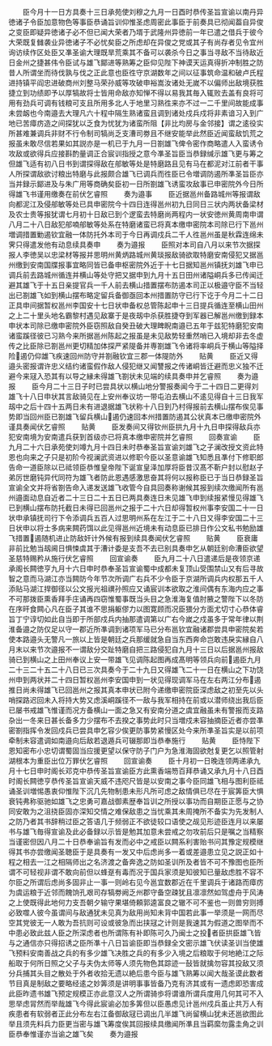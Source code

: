 <!-- { "loadSidebar": true } -->
　　臣今月十一日方具奏十三日承苑使刘穆之九月一日酉时恭传圣旨宣谕以南丹异徳诸子令臣加意物色等事臣恭诵旨训仰惟圣虑周密此事臣于前奏具已彻闻葢自异俊之变臣即疑异徳诸子必不但已闻大荣者乃壻于武隆州异徳前一年已遣之借兵于彼今大荣既复雠袭业异徳诸子不必忧矣臣之所虑却在异俊之党或其子有尚存者见令宜州询访续作区处臣又凖圣谕大理既旱荒乘其不备可以袭杀今日之事当寻敌不当待敌近日金州之捷甚伟令臣试与雄飞鄮进等熟筹之臣仰见陛下神谟天运真得折冲制胜之防昔人所谓坐而待伐孰与伐之正此意也臣徃守京湖数年之间以征事筑命温和破卢氏程进持镇平阎忠进破商州刘整马荣孙威等攻破申裕嵩汝诸处无嵗不以偏师出敌境获胜捷立到功绩即予以厚犒故将士皆用命敌亦知惮不得以易我其毎入辄败去盖有良将可用有劲兵可调有钱粮可支且所用多北人于地里习熟徃来亦不过一二千里间故能成事未尝衂也今南邉去大理凡六十程中隔生熟诸蛮且调到诸处戍兵戍将非素谙习入到广地已苦瘴疠造之间探犹以乏食为忧犹为诸蛮所阻【非比均房与金邻接】谓之逺役实所甚难兼调兵非财不行令制司犒尚乏支漕司劵且不继安能举此然臣近闻蛮敌饥荒之报虽未敢尽信若果如其説亦是一机已于九月一日劄雄飞俾令密作商略遣人入蛮诱令攻敌或欲得兵应接斟酌量调正合宸训指授之意今凖圣旨臣当恭録缄示雄飞更与筹之但雄飞适有初八日书到谓探得敌在郍敏等处是特磨路且见有马在都泥对江前者干事人所探谓敌欲讨粮出特磨与此报颇合雄飞已调兵而徃臣已令増调防遏所凖圣旨臣亦当并録示鄮进及与朱广用等商确矣臣初一日所劄雄飞诱蛮攻敌事已申密院外今日所得雄飞书谨用缴奏在前伏乞睿照
　　奏为邉事
　　臣近据邕州备路城州等报谓敌向都泥江及侵郍敏等处已具申密院今十四日连得邕州初九日同日三状内两状备梁材及农士贵等报犹谓七月初十日敌已到个逻蛮去特磨尚两程内一状安徳州黄周南申谓八月二十八日敌犯郍喃郍敏等处系在特磨诸蛮已将真本缴申密院本司除已行下邕州増调措置勦遏钦宜融一体防托外本司于今日再调戍兵二千人徃邕州虽是秋霖连绵未霁只得遣发他有动息续具奏申
　　奏为邉报
　　臣照对本司自八月以来节次据探报人李徳吴以忠梁材等报并思明州黄炳路城州黄琰报敌骑欲取特磨安南侵犯又据邕州缴到安南国牒报事宜略同皆已备申枢密院外近于十七日据知邕州镇抚刘雄飞申已调兵前去路城州循连并横山等处守把又据申到九月十五日田州诸隘峒兵多已传闻迁避其雄飞于十五日亲提官兵一千人前去横山措置摆布防遏本司正以极邉守臣不当轻出已劄雄飞如到横山摆布略定留兵备御亟回本州措置防守已行下讫于今月二十二日正具申间据暂权邕州李国安十七日状申备权总管陈起申十三日提兵循连至横山田州之上二十里头地名霸黎村遇见敌寨于是夜刼中杀获胜捷夺到军器已解邕州缴到録本申状本司除已缴申密院外臣窃照敌自癸丑破大理睥睨南邉已五年于兹犯特磨犯安南诸蛮蹊径彼已习熟今来所据邕州陈起之报虽是未见敌势轻重然哨已入境却非去冬虚传之比臣除已劄邕州更切精加体探严紧隄备并専劄雄飞令诸将率峒兵于横山等隘择险遏仍仰雄飞疾速回州防守并劄融钦宜三郡一体隄防外
　　贴黄
　　臣近又得邉头密报谓许忠义结约诸蛮假作敌人侵犯继又闻讐报之传诸峒皆迁避而忠义独不迁避今来冦入恐其有以导之縁未得雄飞劄状未见端的续具奏申并乞睿照
　　奏为邉报
　　臣今月二十三日子时已尝具状以横山地分警报奏闻今于二十四日二更得刘雄飞十八日申状其言敌骑见在上安州奉议坊一带屯泊去横山不逺见得自十三日我军刼中之后十四十五两日未有进退据雄飞状称十八日到乃村得报前去横山摆布俟见事势即当回州臣已劄雄飞留兵横山遏仍速回本州措置防遏其公状真本已缴申密院外谨具奏闻伏乞睿照
　　贴黄
　　臣发奏间又得钦州臣拱九月十九日申探得敌兵亦犯安南境为安南遣兵获到首级亦已将真本缴申密院并乞睿照
　　回奏宣谕
　　臣九月二十六日承苑使刘竴九月十四日未时恭奉圣旨宣谕刘雄飞之子澜改授文资此特恩也向来之子只是初阶今视澜武资进以修职今臣以圣意谕雄飞知悉且凖付下修职郎告命一道臣除以已祗领臣恭惟皇帝陛下诞宣皇泽加厚将臣昔汉髙不靳户封以慰赵子弟厉世磨钝异代同符为雄飞者防此恩遇感激思奋其将何以报称臣已于当日恭録圣旨宣谕全文并将省劄告命入递发送雄飞收管今自具回奏称谢候其报到续次缴闻所有邕州邉面动息自近者二十三日二十五日已两具奏连日未见雄飞申到续报紧慢见得雄飞已到横山摆布防托截日未得已回邕州之报于二十六日却得暂权州事李安国二十一日状申承镇抚司行下令添调兵五百人过思明州系在左江于二十八日又得李安国二十三日状申以将士多病来闗药饵以此见得邕州近境未有动息臣已排日作公文私书勉励雄飞措置遏随机进止防敌奸计外候有报到续具奏闻伏乞睿照
　　贴黄
　　臣衰庸非前比勉当刼阃日惧悚虞其于漕计委是支吾不去已别具奏申乞从朝廷别命漕臣欲望圣慈特赐矜从施行伏乞睿照
　　回宣谕奏
　　臣九月二十八日遣递后是夜领京递承阁长闗徳亨九月十六日申时恭奉圣旨宣谕蜀中成都未复顶山受围禁山又有后寻故智之意而马湖江亦当闗防今年节次所调广右兵不少令臣于京湖所调兵内权那五千人添贴马湖江捍御径以公文报光祖禩孙照应又诵宸训本欲取之淮间偶有东海内应之事不可那拨臣熏香拜手庄诵再四窃惟蜀事既当头目之急淮海复值肘腋之警陛下以冬防在序旰食闗心凡在臣子其谁不思捐躯僇力以图寛顾而况臣猥分方面尤切寸心恭体睿旨丁宁谆切如此自当即于所部戍兵内抽那遣调第以广右今嵗之戍虽多于常年律以荆淮备邉之防仅足以守一郡近所凖调到诸项军马已分布邕钦宜融诸郡尝具申密院矣若使本路邉头无警凡一旅以上皆是朝廷之兵那缓就急自当东西奔命岂敢违戾实縁自八月末以来节次邉报不一谓敌分交趾特磨自把三路侵犯自九月十三日以后据邕州报敌骑已到横山之上田州奉议上安一带雄飞见调陈起图再成髙明等领兵向前遏臣九月二十三二十五二十八日已三次具奏今于二十九日又得雄飞二十一日在横山之下功饶州申到两状并二十四日暂权邕州李安国申到一状见得现调军马在左右两江分布遏推日尚未得雄飞已回邕州之报其真本申状已附今递缴申密院臣深虑敌之初至先以头哨探路迟回未入将持大势又虑溪峒蹊径不一敌与我军相持在前或以潜师绕出我后臣已屡书戒雄飞惟谨而况方备横山一面之急又有安南分道之虞宜融虽未有警报而支路杂出一冬来日甚长备多力少摆布不去揆之事势此时只当増戍未容抽摘臣近者亦尝凖密劄指挥令发回戍兵已尝具申乞容少俟更防事势紧慢区处今来所凖圣旨实是以前项牵制未容遣调如南邉向后敌若退遁兵可辍那即当恭奉施行
　　贴黄
　　臣恃陛下恩知密布小忠切谓蜀固当应援更望以保守防子门户为急淮海固欲尅复更乞以照管射湖根本为重臣出位万罪伏乞睿照
　　回宣谕奏
　　臣十月初一日晚连领两递承九月十七日申时阁长邓克中恭传圣旨宣谕臣方此熏香端笏百拜恭诵又承九月十八日酉时阁长闗徳亨恭传圣旨宣谕天威不违咫尺皆是以安南之事今臣同雄飞相与图利臣祗诵圣训増惕愚衷仰惟陛下沉几先物制患未形凡所可虑之敌情俱已尽在于宸筭臣大惧衰钝弗称驱驰如雄飞之忠勇可嘉战御素歴奉旨训之所授以事功而自期臣正愿与之协同安敢为之沮挠臣固亦深知交情之难保敌患之当忧乘其未周掩所不备实为先发制人之防乃者其书辞稍过臣之答语几于频弱正不欲徒较口语使之觇见形迹臣连月以来屡书与雄飞毎得宣谕及此必备録以示皆是勉其加意未尝戒之勿攻前后只是嘱之当精察当谨密但因八月二十日恭奉谕旨有发而必中之戒臣以闗系利害贻书问其豫定规模继得其书亦尝缴闻圣聴臣于是具奏有一发又中后虑尚多一着或差邉患立见之説正如十程之相去一江之相隔师出之名济渡之备奔逸之防如圣训所及者皆不可不豫图也臣所谓不可轻视非谓不敢向前但以蜂趸有毒而况于国兵家须是知彼知已量敌虑胜不容不尔臣之所谓后虑尚多固非止一事一则岭右见今邕宜数郡近在千里调兵于诸路而瘴疠为虞运粮于近邻而餽饷孔艰司存犒劵阙乏州郡守备空疎犹且凛凛然如驾虚舟于风涛之上使既得此地何力支吾朝夕输守果堪倚頼郭逵富良之辙不可不鉴也一则兽穷则搏必致噬人彼今虽谓间与敌通犹未见真为敌用尚知未背中国若此事一举须是一网而尽空其党彼无一人敢为吾抗则可设或彼急而出挟冦之计则是我速其为假道之图举而不中患必致此兹人臣之所深虑者也所谓陈有补即陈可久乃闽士之投者臣拱臣雄飞皆与之通信亦只得招诱之臣所凖十八日旨谕臣即当恭録全文密示雄飞伏读圣训当使雄飞预料安南善战之兵的有多少雄飞决胜之兵的有多少入境之后粮取于何地絶江之际船取于何所日照之父子与夫伪太师等人须先物色其踪迹一鼔皆就擒勿容其投敌又须分兵捕其头目之散处于外者收拾无遗以絶后患今臣与雄飞熟筹以闻大哉圣谟此数者节目真是制敌之要略经逺之妙筭须是讲明事事皆备乃克有济其或有一遗虑即恐害成此臣昨遗书雄飞预定规模正亦此意汉人之所谓骑歩将谓谁所谓兵度用几何其可不入思举虑冐然而举哉雄飞今得此宸谕必加多筭但以臣愚虑见计邕州戍兵虽止共万人有疾患者有软弱者正此分布左右江备御敌冦已调出几半雄飞尚留横山犹未还邕欲图此举且须先料兵力臣更当密与雄飞筹度俟其回报续具缴闻所凖且当羁縻勿露圭角之训臣恭奉惟谨亦当谕之雄飞矣
　　奏为邉报
